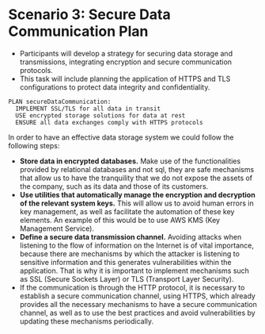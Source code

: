 # Scenario 3: Secure Data Communication Plan

- Participants will develop a strategy for securing data storage and transmissions, integrating encryption and secure communication protocols.
- This task will include planning the application of HTTPS and TLS configurations to protect data integrity and confidentiality.

```
PLAN secureDataCommunication:
  IMPLEMENT SSL/TLS for all data in transit
  USE encrypted storage solutions for data at rest
  ENSURE all data exchanges comply with HTTPS protocols
```

In order to have an effective data storage system we could follow the following steps:
- **Store data in encrypted databases.** Make use of the functionalities provided by relational databases and not sql, they are safe mechanisms that allow us to have the tranquility that we do not expose the assets of the company, such as its data and those of its customers.
- **Use utilities that automatically manage the encryption and decryption of the relevant system keys.** This will allow us to avoid human errors in key management, as well as facilitate the automation of these key elements. An example of this would be to use AWS KMS (Key Management Service).
- **Define a secure data transmission channel.** Avoiding attacks when listening to the flow of information on the Internet is of vital importance, because there are mechanisms by which the attacker is listening to sensitive information and this generates vulnerabilities within the application. That is why it is important to implement mechanisms such as SSL (Secure Sockets Layer) or TLS (Transport Layer Security).
- If the communication is through the HTTP protocol, it is necessary to establish a secure communication channel, using HTTPS, which already provides all the necessary mechanisms to have a secure communication channel, as well as to use the best practices and avoid vulnerabilities by updating these mechanisms periodically.
